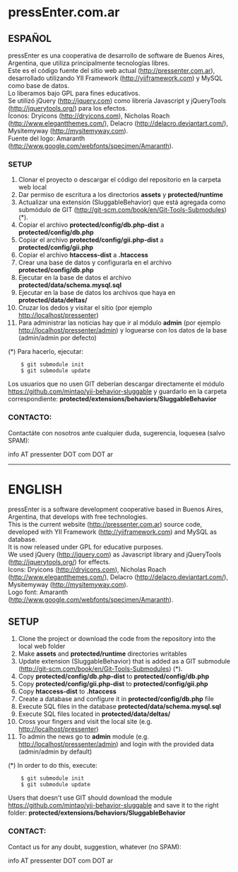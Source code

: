 # pressEnter.com.ar


  
## ESPAÑOL

pressEnter es una cooperativa de desarrollo de software de Buenos Aires, Argentina, que utiliza principalmente tecnologías libres.  
Este es el código fuente del sitio web actual (<http://pressenter.com.ar>), desarrollado utilizando YII Framework (<http://yiiframework.com>) y MySQL como base de datos.  
Lo liberamos bajo GPL para fines educativos.  
Se utilizó jQuery (<http://jquery.com>) como librería Javascript y jQueryTools (<http://jquerytools.org/>) para los efectos.  
Íconos: Dryicons (<http://dryicons.com>), Nicholas Roach (<http://www.elegantthemes.com/>), Delacro (<http://delacro.deviantart.com/>), Mysitemyway (<http://mysitemyway.com>).  
Fuente del logo: Amaranth (<http://www.google.com/webfonts/specimen/Amaranth>).  


### SETUP

1. Clonar el proyecto o descargar el código del repositorio en la carpeta web local
2. Dar permiso de escritura a los directorios **assets** y **protected/runtime**
3. Actualizar una extensión (SluggableBehavior) que está agregada como submódulo de GIT (<http://git-scm.com/book/en/Git-Tools-Submodules>) (\*).
4. Copiar el archivo **protected/config/db.php-dist** a **protected/config/db.php**
5. Copiar el archivo **protected/config/gii.php-dist** a **protected/config/gii.php**
6. Copiar el archivo **htaccess-dist** a **.htaccess**
7. Crear una base de datos y configurarla en el archivo **protected/config/db.php**
8. Ejecutar en la base de datos el archivo **protected/data/schema.mysql.sql**
9. Ejecutar en la base de datos los archivos que haya en **protected/data/deltas/**
10. Cruzar los dedos y visitar el sitio (por ejemplo <http://localhost/pressenter>)
11. Para administrar las noticias hay que ir al módulo **admin** (por ejemplo <http://localhost/pressenter/admin>) y loguearse con los datos de la base (admin/admin por defecto)

(\*) Para hacerlo, ejecutar:

		$ git submodule init
		$ git submodule update
Los usuarios que no usen GIT deberían descargar directamente el módulo <https://github.com/mintao/yii-behavior-sluggable> y guardarlo en la carpeta correspondiente: **protected/extensions/behaviors/SluggableBehavior**

### CONTACTO:

Contactáte con nosotros ante cualquier duda, sugerencia, loquesea (salvo SPAM):

info AT pressenter DOT com DOT ar

---------------------------------------

  
# ENGLISH
  
pressEnter is a software development cooperative based in Buenos Aires, Argentina, that develops with free technologies.  
This is the current website (<http://pressenter.com.ar>) source code, developed with YII Framework (<http://yiiframework.com>) and MySQL as database.  
It is now released under GPL for educative purposes.  
We used jQuery (<http://jquery.com>) as Javascript library and jQueryTools (<http://jquerytools.org/>) for effects.  
Icons: Dryicons (<http://dryicons.com>), Nicholas Roach (<http://www.elegantthemes.com/>), Delacro (<http://delacro.deviantart.com/>), Mysitemyway (<http://mysitemyway.com>).  
Logo font: Amaranth (<http://www.google.com/webfonts/specimen/Amaranth>).  
  

## SETUP

1. Clone the project or download the code from the repository into the local web folder
2. Make **assets** and **protected/runtime** directories writables
3. Update extension (SluggableBehavior) that is added as a GIT submodule (<http://git-scm.com/book/en/Git-Tools-Submodules>) (\*). 
4. Copy **protected/config/db.php-dist** to **protected/config/db.php**
5. Copy **protected/config/gii.php-dist** to **protected/config/gii.php**
6. Copy **htaccess-dist** to **.htaccess**
7. Create a database and configure it in **protected/config/db.php** file
8. Execute SQL files in the database **protected/data/schema.mysql.sql**
9. Execute SQL files located in **protected/data/deltas/**
10. Cross your fingers and visit the local site (e.g. <http://localhost/pressenter>)
11. To admin the news go to **admin** module (e.g. <http://localhost/pressenter/admin>) and login with the provided data (admin/admin by default)

(\*) In order to do this, execute:

		$ git submodule init
		$ git submodule update
Users that doesn't use GIT should download the module <https://github.com/mintao/yii-behavior-sluggable> and save it to the right folder: **protected/extensions/behaviors/SluggableBehavior**


### CONTACT:

Contact us for any doubt, suggestion, whatever (no SPAM):

info AT pressenter DOT com DOT ar
